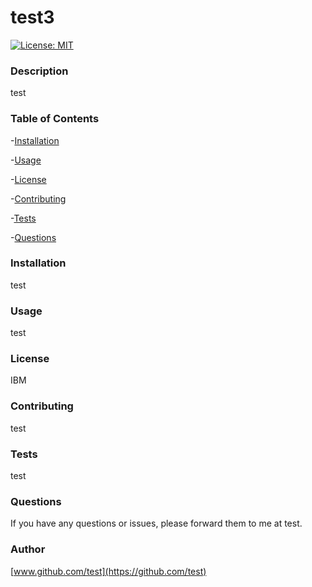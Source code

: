 # test3
[![License: MIT](https://img.shields.io/badge/License-MIT-yellow.svg)](https://opensource.org/licenses/MIT)




### Description
test
### Table of Contents
-[Installation](#installation)

-[Usage](#usage)

-[License](#license)

-[Contributing](#contributing)

-[Tests](#tests)

-[Questions](#questions)

### Installation
test
### Usage
test
### License
IBM
### Contributing
test
### Tests
test
### Questions
If you have any questions or issues, please forward them to me at test.
### Author
[www.github.com/test](https://github.com/test)
  